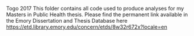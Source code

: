 Togo 2017
This folder contains all code used to produce analyses for my Masters in Public Health thesis.
Please find the permanent link available in the Emory Dissertation and Thesis Database here  https://etd.library.emory.edu/concern/etds/8w32r672x?locale=en 
